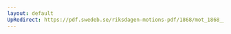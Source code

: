 ```yaml
---
layout: default
UpRedirect: https://pdf.swedeb.se/riksdagen-motions-pdf/1868/mot_1868__ak__00253.pdf
---
```

